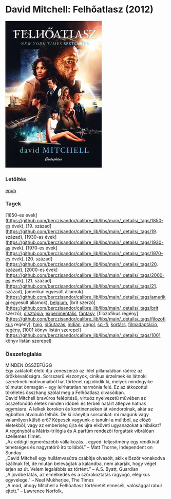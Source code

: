 # <a name="id_454">David Mitchell: Felhőatlasz (2012)</a>
<img src="https://github.com/BercziSandor/calibre_lib/raw/main/libs/main/David%20Mitchell/Felhoatlasz%20%28454%29/cover.jpg" alt="cover" width="300"/>

### Letöltés
[epub](https://github.com/BercziSandor/calibre_lib/raw/main/libs/main/David%20Mitchell/Felhoatlasz%20%28454%29/Felhoatlasz%20-%20David%20Mitchell.epub)

### Tagek
[1850-es évek](https://github.com/berczisandor/calibre_lib/libs/main/_details/_tags/1850-es évek), [19. század](https://github.com/berczisandor/calibre_lib/libs/main/_details/_tags/19. század), [1930-as évek](https://github.com/berczisandor/calibre_lib/libs/main/_details/_tags/1930-as évek), [1970-es évek](https://github.com/berczisandor/calibre_lib/libs/main/_details/_tags/1970-es évek), [20. század](https://github.com/berczisandor/calibre_lib/libs/main/_details/_tags/20. század), [2000-es évek](https://github.com/berczisandor/calibre_lib/libs/main/_details/_tags/2000-es évek), [21. század](https://github.com/berczisandor/calibre_lib/libs/main/_details/_tags/21. század), [amerikai egyesült államok](https://github.com/berczisandor/calibre_lib/libs/main/_details/_tags/amerikai egyesült államok), [belgium](https://github.com/berczisandor/calibre_lib/libs/main/_details/_tags/belgium), [brit szerző](https://github.com/berczisandor/calibre_lib/libs/main/_details/_tags/brit szerző), [disztópia](https://github.com/berczisandor/calibre_lib/libs/main/_details/_tags/disztópia), [experimentális](https://github.com/berczisandor/calibre_lib/libs/main/_details/_tags/experimentális), [fantasy](https://github.com/berczisandor/calibre_lib/libs/main/_details/_tags/fantasy), [filozofikus regény](https://github.com/berczisandor/calibre_lib/libs/main/_details/_tags/filozofikus regény), [hajó](https://github.com/berczisandor/calibre_lib/libs/main/_details/_tags/hajó), [időutazás](https://github.com/berczisandor/calibre_lib/libs/main/_details/_tags/időutazás), [indián](https://github.com/berczisandor/calibre_lib/libs/main/_details/_tags/indián), [angol](https://github.com/berczisandor/calibre_lib/libs/main/_details/_tags/angol), [sci-fi](https://github.com/berczisandor/calibre_lib/libs/main/_details/_tags/sci-fi), [kortárs](https://github.com/berczisandor/calibre_lib/libs/main/_details/_tags/kortárs), [filmadaptáció](https://github.com/berczisandor/calibre_lib/libs/main/_details/_tags/filmadaptáció), [regény](https://github.com/berczisandor/calibre_lib/libs/main/_details/_tags/regény), [1001 könyv listán szerepel](https://github.com/berczisandor/calibre_lib/libs/main/_details/_tags/1001 könyv listán szerepel)

### Összefoglalás
<div>
<p>MINDEN ​ÖSSZEFÜGG <br>Egy zaklatott életű ifjú zeneszerző az ihlet pillanatában ráérez az örökkévalóságra. Sorsszerű viszonyok, cinikus érzelmek és látnoki szerelmek motívumaiból hat történet rajzolódik ki, melyek mindegyike túlmutat önmagán – egy leírhatatlan harmónia felé. Ez az átkozottul tökéletes összhang szólal meg a Felhőatlasz olvasóiban. <br>David Mitchell bravúros felépítésű, virtuóz nyelvezetű művében az összefonódó életek minden időbeli és térbeli határt átlépve hatnak egymásra. A lelkek korokon és kontinenseken át vándorolnak, akár az égbolton átvonuló felhők. De ki irányítja sorsunkat: mi magunk vagy valamilyen külső erő? Képesek vagyunk-e tanulni a múltból, az előző életekből, vagy az emberiség újra és újra elköveti ugyanazokat a hibákat? <br>A regényből a Mátrix-trilógia és A parfüm rendezői forgattak vibrálóan szellemes filmet.<br>„Az eddigi legmerészebb vállalkozás… egyedi teljesítmény egy rendkívül tehetséges és nagyratörő író tollából.” – Matt Thorne, Independent on Sunday<br>„David Mitchell egy hullámvasútra csábítja olvasóit, akik először vonakodva szállnak fel, de miután belevágtak a kalandba, nem akarják, hogy véget érjen az út. Velem legalábbis ez történt.” – A.S. Byatt, Guardian<br>„A jövőbe látás, az elmélkedés és a szórakoztatás ragyogó, elégikus egyvelege.” – Neel Mukherjee, The Times<br>„A mód, ahogy Mitchell a Felhőatlasz történetét elmeséli, valósággal rabul ejtett.” – Lawrence Norfolk,</p></div>


